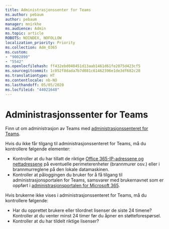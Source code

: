 ```yaml
---
title: Administrasjonssenter for Teams
ms.author: pebaum
author: pebaum
manager: mnirkhe
ms.audience: Admin
ms.topic: article
ROBOTS: NOINDEX, NOFOLLOW
localization_priority: Priority
ms.collection: Adm_O365
ms.custom:
- "9002890"
- "5542"
ms.openlocfilehash: ff432ebd048451d13aab1461d61fe2075d423cf5
ms.sourcegitcommit: 1c052f8dada7b7d081c61462396e1de3df682c28
ms.translationtype: HT
ms.contentlocale: nb-NO
ms.lasthandoff: 05/05/2020
ms.locfileid: "44021648"
---
```

# <a name="teams-admin-center"></a>Administrasjonssenter for Teams

Finn ut om administrasjon av Teams med [administrasjonssenteret for Teams](https://docs.microsoft.com/microsoftteams/manage-teams-skypeforbusiness-admin-center).

Hvis du ikke får tilgang til administrasjonssenteret for Teams, må du kontrollere følgende elementer:

- Kontroller at du har tillatt de riktige [Office 365-IP-adressene og nettadressene](https://docs.microsoft.com/Office365/Enterprise/office-365-ip-web-service) på eventuelle perimeterenheter (brannmurer osv.) eller i brannmurreglene på den lokale datamaskinen.
- Kontroller at påloggingen du bruker for å få tilgang til administrasjonsportalen for Teams, samsvarer med brukernavnet som er oppført i [administrasjonsportalen for Microsoft 365](https://admin.microsoft.com/Adminportal/Home?source=applauncher#/users).

Hvis brukerne ikke vises i administrasjonssenteret for Teams, må du kontrollere følgende:

- Har du opprettet brukere eller tilordnet lisenser de siste 24 timene? Kontroller at du venter minst 24 timer før du åpner en støtteforespørsel.
- Kontroller at du har tildelt riktige lisenser? 
